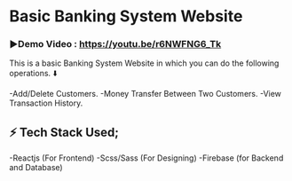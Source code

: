 # Basic Banking System Website

### ▶️Demo Video : https://youtu.be/r6NWFNG6_Tk 

This is a basic Banking System Website in which you can do the following operations. ⬇️

-Add/Delete Customers.
-Money Transfer Between Two Customers.
-View Transaction History.

## ⚡ Tech Stack Used; 
-Reactjs  (For Frontend)
-Scss/Sass (For Designing)
-Firebase (for Backend and Database)


